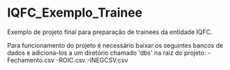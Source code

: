 # IQFC_Exemplo_Trainee
Exemplo de projeto final para preparação de trainees da entidade IQFC.

Para funcionamento do projeto é necessário baixar os seguintes bancos de dados e adiciona-los a um diretório chamado 'dbs' na raiz do projeto:
-Fechamento.csv
-ROIC.csv
-INEGCSV.csv
